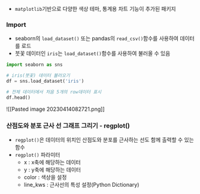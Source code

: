 
- `matplotlib`기반으로 다양한 색상 테마, 통계용 차트 기능이 추가된 패키지


### Import
- seaborn의 `load_dataset()` 또는 pandas의 `read_csv()`함수를 사용하여 데이터를 로드
- 붓꽃 데이터인 `iris`는 `load_dataset()`함수를 사용하여 불러올 수 있음
```python
import seaborn as sns

# iris(붓꽃) 데이터 불러오기
df = sns.load_dataset('iris')

# 전체 데이터에서 처음 5개의 row데이터 표시
df.head()
```
![[Pasted image 20230414082721.png]]


### 산점도와 분포 근사 선 그래프 그리기 - regplot()
- `regplot()`은 데이터의 위치인 산점도와 분포를 근사하는 선도 함께 출력할 수 있는 함수
- `regplot()` 파라미터
	- x : x축에 해당하는 데이터
	- y : y축에 해당하는 데이터
	- color : 색상을 설정
	- line_kws : 근사선의 특성 설정(Python Dictionary)